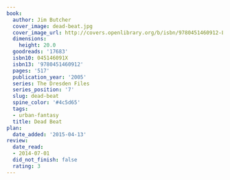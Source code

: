 ```yaml
---
book:
  author: Jim Butcher
  cover_image: dead-beat.jpg
  cover_image_url: http://covers.openlibrary.org/b/isbn/9780451460912-L.jpg
  dimensions:
    height: 20.0
  goodreads: '17683'
  isbn10: 045146091X
  isbn13: '9780451460912'
  pages: '517'
  publication_year: '2005'
  series: The Dresden Files
  series_position: '7'
  slug: dead-beat
  spine_color: '#4c5d65'
  tags:
  - urban-fantasy
  title: Dead Beat
plan:
  date_added: '2015-04-13'
review:
  date_read:
  - 2014-07-01
  did_not_finish: false
  rating: 3
---
```

